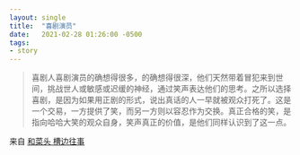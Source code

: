 ```yaml
---
layout: single
title:  "喜剧演员"
date:   2021-02-28 01:26:00 -0500
tags:
- story
---
```


> 喜剧人喜剧演员的确想得很多，的确想得很深，他们天然带着冒犯来到世间，挑战世人或敏感或迟缓的神经，通过笑声表达他们的思考。之所以选择喜剧，是因为如果用正剧的形式，说出真话的人一早就被观众打死了。这是一个交易，一方提供了笑，而另一方则以容忍作为交换。真正合格的笑，是指向哈哈大笑的观众自身，笑声真正的价值，是他们同样认识到了这一点。

来自 [和菜头 槽边往事](https://mp.weixin.qq.com/s/hbKGbkHVODc0hY4AfNg2CQ)